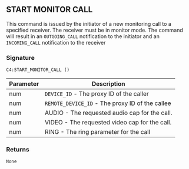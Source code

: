 ## START  MONITOR CALL

This command is issued by the initiator of a new monitoring call to a specified receiver.  The receiver must be in monitor mode.  The command will result in an `OUTGOING_CALL` notification to the initiator and an `INCOMING_CALL` notification to the receiver

### Signature

`C4:START_MONITOR_CALL ()`


| Parameter | Description |
| --- | --- |
| num | `DEVICE_ID` - The proxy ID of the caller |
| num | `REMOTE_DEVICE_ID` - The proxy ID of the callee |
| num | AUDIO - The requested audio cap for the call. |
| num | VIDEO - The requested video cap for the call. |
| num|  RING - The ring parameter for the call |


### Returns

`None`
